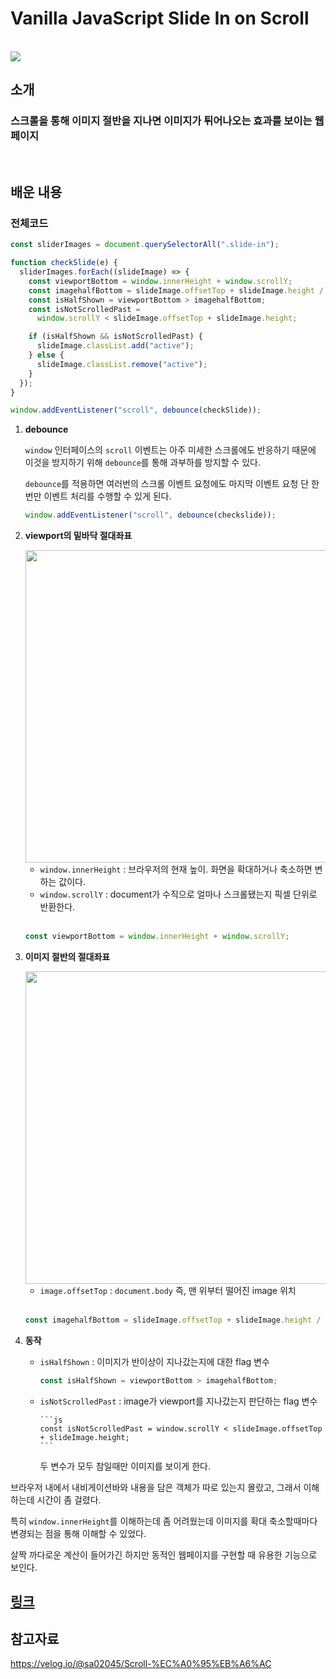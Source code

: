 # Vanilla JavaScript Slide In on Scroll

<br>

<img src="https://im4.ezgif.com/tmp/ezgif-4-fc29bb264a.gif">

## **소개**

### 스크롤을 통해 이미지 절반을 지나면 이미지가 튀어나오는 효과를 보이는 웹페이지

<br/>

## **배운 내용**

### 전체코드

```js
const sliderImages = document.querySelectorAll(".slide-in");

function checkSlide(e) {
  sliderImages.forEach((slideImage) => {
    const viewportBottom = window.innerHeight + window.scrollY;
    const imagehalfBottom = slideImage.offsetTop + slideImage.height / 2;
    const isHalfShown = viewportBottom > imagehalfBottom;
    const isNotScrolledPast =
      window.scrollY < slideImage.offsetTop + slideImage.height;

    if (isHalfShown && isNotScrolledPast) {
      slideImage.classList.add("active");
    } else {
      slideImage.classList.remove("active");
    }
  });
}

window.addEventListener("scroll", debounce(checkSlide));
```

1.  **debounce**

    `window` 인터페이스의 `scroll` 이벤트는 아주 미세한 스크롤에도 반응하기 때문에 이것을 방지하기 위해 `debounce`를 통해 과부하를 방지할 수 있다.

    `debounce`를 적용하면 여러번의 스크롤 이벤트 요청에도 마지막 이벤트 요청 단 한번만 이벤트 처리를 수행할 수 있게 된다.

    ```js
    window.addEventListener("scroll", debounce(checkslide));
    ```

2.  **viewport의 밑바닥 절대좌표**

     <img src="https://velog.velcdn.com/images%2Fsa02045%2Fpost%2Fd7132d1e-7eac-4598-aca8-f23d139b0ec8%2Fver2.png" width="500">

    - `window.innerHeight` : 브라우저의 현재 높이. 화면을 확대하거나 축소하면 변하는 값이다.
    - `window.scrollY` : document가 수직으로 얼마나 스크롤됐는지 픽셀 단위로 반환한다.

     <br/>

    ```js
    const viewportBottom = window.innerHeight + window.scrollY;
    ```

3.  **이미지 절반의 절대좌표**

     <img src="https://velog.velcdn.com/images%2Fsa02045%2Fpost%2F586b99d8-d5e6-4f37-807c-508027acce5e%2Fimage%20halfk.png" width="500">

     <br/>

    - `image.offsetTop` : `document.body` 즉, 맨 위부터 떨어진 image 위치

     <br/>

    ```js
    const imagehalfBottom = slideImage.offsetTop + slideImage.height / 2;
    ```

4.  **동작**

    - `isHalfShown` : 이미지가 반이상이 지나갔는지에 대한 flag 변수

      ```js
      const isHalfShown = viewportBottom > imagehalfBottom;
      ```

    - `isNotScrolledPast` : image가 viewport를 지나갔는지 판단하는 flag 변수

          ```js
          const isNotScrolledPast = window.scrollY < slideImage.offsetTop + slideImage.height;
          ```

      두 변수가 모두 참일때만 이미지를 보이게 한다.

브라우저 내에서 내비게이션바와 내용을 담은 객체가 따로 있는지 몰랐고, 그래서 이해하는데 시간이 좀 걸렸다.

특히 `window.innerHeight`를 이해하는데 좀 어려웠는데 이미지를 확대 축소할때마다 변경되는 점을 통해 이해할 수 있었다.

살짝 까다로운 계산이 들어가긴 하지만 동적인 웹페이지를 구현할 때 유용한 기능으로 보인다.

## [링크](https://zesty-horse-9c6fa6.netlify.app)

## 참고자료

https://velog.io/@sa02045/Scroll-%EC%A0%95%EB%A6%AC
